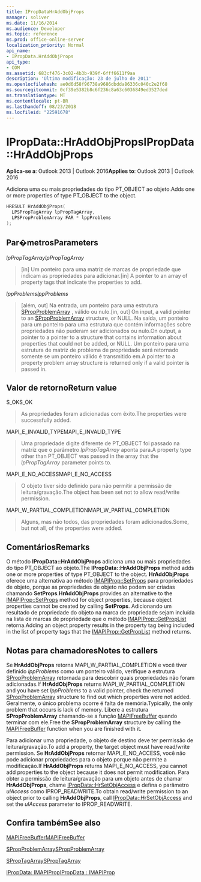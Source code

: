 ```yaml
---
title: IPropDataHrAddObjProps
manager: soliver
ms.date: 11/16/2014
ms.audience: Developer
ms.topic: reference
ms.prod: office-online-server
localization_priority: Normal
api_name:
- IPropData.HrAddObjProps
api_type:
- COM
ms.assetid: 683cf476-3c02-4b3b-939f-6fff6611f9aa
description: 'Última modificação: 23 de julho de 2011'
ms.openlocfilehash: ae0d6d58f96738a9686dbdda86336c040c2e2f68
ms.sourcegitcommit: 0cf39e5382b8c6f236c8a63c6036849ed3527ded
ms.translationtype: MT
ms.contentlocale: pt-BR
ms.lasthandoff: 08/23/2018
ms.locfileid: "22591678"
---
```

# <a name="ipropdatahraddobjprops"></a><span data-ttu-id="2c94d-103">IPropData::HrAddObjProps</span><span class="sxs-lookup"><span data-stu-id="2c94d-103">IPropData::HrAddObjProps</span></span>

  
  
<span data-ttu-id="2c94d-104">**Aplica-se a**: Outlook 2013 | Outlook 2016</span><span class="sxs-lookup"><span data-stu-id="2c94d-104">**Applies to**: Outlook 2013 | Outlook 2016</span></span> 
  
<span data-ttu-id="2c94d-105">Adiciona uma ou mais propriedades do tipo PT_OBJECT ao objeto.</span><span class="sxs-lookup"><span data-stu-id="2c94d-105">Adds one or more properties of type PT_OBJECT to the object.</span></span>
  
```cpp
HRESULT HrAddObjProps(
  LPSPropTagArray lpPropTagArray,
  LPSPropProblemArray FAR * lppProblems
);
```

## <a name="parameters"></a><span data-ttu-id="2c94d-106">Par�metros</span><span class="sxs-lookup"><span data-stu-id="2c94d-106">Parameters</span></span>

 <span data-ttu-id="2c94d-107">_lpPropTagArray_</span><span class="sxs-lookup"><span data-stu-id="2c94d-107">_lpPropTagArray_</span></span>
  
> <span data-ttu-id="2c94d-108">[in] Um ponteiro para uma matriz de marcas de propriedade que indicam as propriedades para adicionar.</span><span class="sxs-lookup"><span data-stu-id="2c94d-108">[in] A pointer to an array of property tags that indicate the properties to add.</span></span>
    
 <span data-ttu-id="2c94d-109">_lppProblems_</span><span class="sxs-lookup"><span data-stu-id="2c94d-109">_lppProblems_</span></span>
  
> <span data-ttu-id="2c94d-110">[além, out] Na entrada, um ponteiro para uma estrutura [SPropProblemArray](spropproblemarray.md) , válido ou nulo.</span><span class="sxs-lookup"><span data-stu-id="2c94d-110">[in, out] On input, a valid pointer to an [SPropProblemArray](spropproblemarray.md) structure, or NULL.</span></span> <span data-ttu-id="2c94d-111">Na saída, um ponteiro para um ponteiro para uma estrutura que contém informações sobre propriedades não puderam ser adicionados ou nulo.</span><span class="sxs-lookup"><span data-stu-id="2c94d-111">On output, a pointer to a pointer to a structure that contains information about properties that could not be added, or NULL.</span></span> <span data-ttu-id="2c94d-112">Um ponteiro para uma estrutura de matriz de problema de propriedade será retornado somente se um ponteiro válido é transmitido em.</span><span class="sxs-lookup"><span data-stu-id="2c94d-112">A pointer to a property problem array structure is returned only if a valid pointer is passed in.</span></span> 
    
## <a name="return-value"></a><span data-ttu-id="2c94d-113">Valor de retorno</span><span class="sxs-lookup"><span data-stu-id="2c94d-113">Return value</span></span>

<span data-ttu-id="2c94d-114">S_OK</span><span class="sxs-lookup"><span data-stu-id="2c94d-114">S_OK</span></span> 
  
> <span data-ttu-id="2c94d-115">As propriedades foram adicionadas com êxito.</span><span class="sxs-lookup"><span data-stu-id="2c94d-115">The properties were successfully added.</span></span>
    
<span data-ttu-id="2c94d-116">MAPI_E_INVALID_TYPE</span><span class="sxs-lookup"><span data-stu-id="2c94d-116">MAPI_E_INVALID_TYPE</span></span> 
  
> <span data-ttu-id="2c94d-117">Uma propriedade digite diferente de PT_OBJECT foi passado na matriz que o parâmetro _lpPropTagArray_ aponta para.</span><span class="sxs-lookup"><span data-stu-id="2c94d-117">A property type other than PT_OBJECT was passed in the array that the  _lpPropTagArray_ parameter points to.</span></span> 
    
<span data-ttu-id="2c94d-118">MAPI_E_NO_ACCESS</span><span class="sxs-lookup"><span data-stu-id="2c94d-118">MAPI_E_NO_ACCESS</span></span> 
  
> <span data-ttu-id="2c94d-119">O objeto tiver sido definido para não permitir a permissão de leitura/gravação.</span><span class="sxs-lookup"><span data-stu-id="2c94d-119">The object has been set not to allow read/write permission.</span></span>
    
<span data-ttu-id="2c94d-120">MAPI_W_PARTIAL_COMPLETION</span><span class="sxs-lookup"><span data-stu-id="2c94d-120">MAPI_W_PARTIAL_COMPLETION</span></span> 
  
> <span data-ttu-id="2c94d-121">Alguns, mas não todos, das propriedades foram adicionados.</span><span class="sxs-lookup"><span data-stu-id="2c94d-121">Some, but not all, of the properties were added.</span></span>
    
## <a name="remarks"></a><span data-ttu-id="2c94d-122">Comentários</span><span class="sxs-lookup"><span data-stu-id="2c94d-122">Remarks</span></span>

<span data-ttu-id="2c94d-123">O método **IPropData::HrAddObjProps** adiciona uma ou mais propriedades do tipo PT_OBJECT ao objeto.</span><span class="sxs-lookup"><span data-stu-id="2c94d-123">The **IPropData::HrAddObjProps** method adds one or more properties of type PT_OBJECT to the object.</span></span> <span data-ttu-id="2c94d-124">**HrAddObjProps** oferece uma alternativa ao método [IMAPIProp::SetProps](imapiprop-setprops.md) para propriedades de objeto, porque as propriedades de objeto não podem ser criadas chamando **SetProps**.</span><span class="sxs-lookup"><span data-stu-id="2c94d-124">**HrAddObjProps** provides an alternative to the [IMAPIProp::SetProps](imapiprop-setprops.md) method for object properties, because object properties cannot be created by calling **SetProps**.</span></span> <span data-ttu-id="2c94d-125">Adicionando um resultado de propriedade do objeto na marca de propriedade sejam incluída na lista de marcas de propriedade que o método [IMAPIProp::GetPropList](imapiprop-getproplist.md) retorna.</span><span class="sxs-lookup"><span data-stu-id="2c94d-125">Adding an object property results in the property tag being included in the list of property tags that the [IMAPIProp::GetPropList](imapiprop-getproplist.md) method returns.</span></span> 
  
## <a name="notes-to-callers"></a><span data-ttu-id="2c94d-126">Notas para chamadores</span><span class="sxs-lookup"><span data-stu-id="2c94d-126">Notes to callers</span></span>

<span data-ttu-id="2c94d-127">Se **HrAddObjProps** retorna MAPI_W_PARTIAL_COMPLETION e você tiver definido _lppProblems_ como um ponteiro válido, verifique a estrutura [SPropProblemArray](spropproblemarray.md) retornada para descobrir quais propriedades não foram adicionadas.</span><span class="sxs-lookup"><span data-stu-id="2c94d-127">If **HrAddObjProps** returns MAPI_W_PARTIAL_COMPLETION and you have set  _lppProblems_ to a valid pointer, check the returned [SPropProblemArray](spropproblemarray.md) structure to find out which properties were not added.</span></span> <span data-ttu-id="2c94d-128">Geralmente, o único problema ocorre é falta de memória.</span><span class="sxs-lookup"><span data-stu-id="2c94d-128">Typically, the only problem that occurs is lack of memory.</span></span> <span data-ttu-id="2c94d-129">Libere a estrutura **SPropProblemArray** chamando-se a função [MAPIFreeBuffer](mapifreebuffer.md) quando terminar com ele.</span><span class="sxs-lookup"><span data-stu-id="2c94d-129">Free the **SPropProblemArray** structure by calling the [MAPIFreeBuffer](mapifreebuffer.md) function when you are finished with it.</span></span> 
  
<span data-ttu-id="2c94d-130">Para adicionar uma propriedade, o objeto de destino deve ter permissão de leitura/gravação.</span><span class="sxs-lookup"><span data-stu-id="2c94d-130">To add a property, the target object must have read/write permission.</span></span> <span data-ttu-id="2c94d-131">Se **HrAddObjProps** retornar MAPI_E_NO_ACCESS, você não pode adicionar propriedades para o objeto porque não permite a modificação.</span><span class="sxs-lookup"><span data-stu-id="2c94d-131">If **HrAddObjProps** returns MAPI_E_NO_ACCESS, you cannot add properties to the object because it does not permit modification.</span></span> <span data-ttu-id="2c94d-132">Para obter a permissão de leitura/gravação para um objeto antes de chamar **HrAddObjProps**, chame [IPropData::HrSetObjAccess](ipropdata-hrsetobjaccess.md) e defina o parâmetro _ulAccess_ como IPROP_READWRITE.</span><span class="sxs-lookup"><span data-stu-id="2c94d-132">To obtain read/write permission to an object prior to calling **HrAddObjProps**, call [IPropData::HrSetObjAccess](ipropdata-hrsetobjaccess.md) and set the  _ulAccess_ parameter to IPROP_READWRITE.</span></span> 
  
## <a name="see-also"></a><span data-ttu-id="2c94d-133">Confira também</span><span class="sxs-lookup"><span data-stu-id="2c94d-133">See also</span></span>



[<span data-ttu-id="2c94d-134">MAPIFreeBuffer</span><span class="sxs-lookup"><span data-stu-id="2c94d-134">MAPIFreeBuffer</span></span>](mapifreebuffer.md)
  
[<span data-ttu-id="2c94d-135">SPropProblemArray</span><span class="sxs-lookup"><span data-stu-id="2c94d-135">SPropProblemArray</span></span>](spropproblemarray.md)
  
[<span data-ttu-id="2c94d-136">SPropTagArray</span><span class="sxs-lookup"><span data-stu-id="2c94d-136">SPropTagArray</span></span>](sproptagarray.md)
  
[<span data-ttu-id="2c94d-137">IPropData: IMAPIProp</span><span class="sxs-lookup"><span data-stu-id="2c94d-137">IPropData : IMAPIProp</span></span>](ipropdataimapiprop.md)

